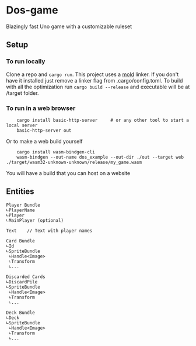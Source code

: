 # Dos-game
Blazingly fast Uno game with a customizable ruleset

## Setup

### To run locally

Clone a repo and `cargo run`. 
This project uses a [mold](https://github.com/rui314/mold) linker. If you don't have it installed just remove a linker flag from .cargo/config.toml.
To build with all the optimization run `cargo build --release` and executable will be at /target folder.

### To run in a web browser
``` rustup target install wasm32-unknown-unknown
    cargo install basic-http-server     # or any other tool to start a local server
    basic-http-server out
```

Or to make a web build yourself
``` rustup target install wasm32-unknown-unknown
    cargo install wasm-bindgen-cli
    wasm-bindgen --out-name dos_example --out-dir ./out --target web ./target/wasm32-unknown-unknown/release/my_game.wasm
```
You will have a build that you can host on a website

## Entities

```
Player Bundle
∟PlayerName
∟Player
∟MainPlayer (optional)

Text    // Text with player names

Card Bundle
∟Id
∟SpriteBundle
 ∟Handle<Image>
 ∟Transform
 ∟...

Discarded Cards
∟DiscardPile
∟SpriteBundle
 ∟Handle<Image>
 ∟Transform
 ∟...

Deck Bundle
∟Deck
∟SpriteBundle
 ∟Handle<Image>
 ∟Transform
 ∟...

```
